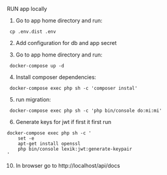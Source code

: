 RUN app locally

1) Go to app home directory and run:
```
 cp .env.dist .env
```
2) Add configuration for db and app secret

3) Go to app home directory and run:
```
 docker-compose up -d
```
4) Install composer dependencies:
```
 docker-compose exec php sh -c 'composer instal'
```
5) run migration:
```
 docker-compose exec php sh -c 'php bin/console do:mi:mi'
```
6) Generate keys for jwt if first it first run
```
docker-compose exec php sh -c '
    set -e
    apt-get install openssl
    php bin/console lexik:jwt:generate-keypair
'
```
10) In browser go to http://localhost/api/docs
